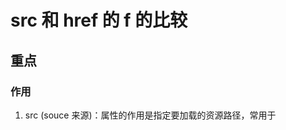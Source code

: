 # src 和 href 的 f 的比较

## 重点

### 作用

1. src (souce 来源)：属性的作用是指定要加载的资源路径，常用于 <script> <link> <img> <audio> <video> <track> <source> <iframe> <object> <embed> <script> <style> <meta> <base> <link> <frame> <iframe> 用于加载 JavaScript 脚本，图像，音频，视频，或者嵌入的网页文件

2.href (hyperlink reference 链接引用)：属性的作用是指定超链接的 URL 地址，常用于 <a> <area> <link> 标签

### 资源加载方式

1. src : 当浏览器解析到适用于 src 属性的标签时 会暂停其他资源下载和处理，直到将该资源下载 执行（js）。这叫做阻塞加载。
2. href : 当浏览器解析到适用于 href 属性标签时如<a>和 link 时，会并行下载资源，不会停止对当前文档的处理。这种方式称为非阻塞加载。浏览器可以同时处理超链接或引入样式表

